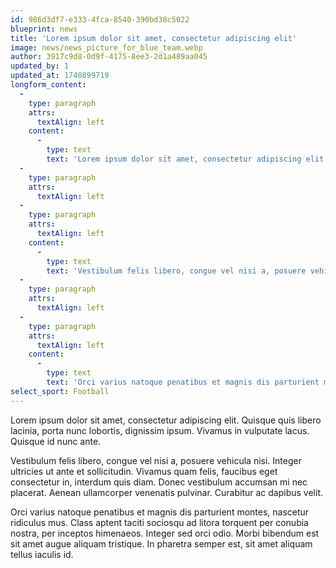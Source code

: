```yaml
---
id: 986d3df7-e333-4fca-8540-390bd38c5022
blueprint: news
title: 'Lorem ipsum dolor sit amet, consectetur adipiscing elit'
image: news/news_picture_for_blue_team.webp
author: 3917c9d8-0d9f-4175-8ee3-2d1a489aa045
updated_by: 1
updated_at: 1740899719
longform_content:
  -
    type: paragraph
    attrs:
      textAlign: left
    content:
      -
        type: text
        text: 'Lorem ipsum dolor sit amet, consectetur adipiscing elit. Quisque quis libero lacinia, porta nunc lobortis, dignissim ipsum. Vivamus in vulputate lacus. Quisque id nunc ante. '
  -
    type: paragraph
    attrs:
      textAlign: left
  -
    type: paragraph
    attrs:
      textAlign: left
    content:
      -
        type: text
        text: 'Vestibulum felis libero, congue vel nisi a, posuere vehicula nisi. Integer ultricies ut ante et sollicitudin. Vivamus quam felis, faucibus eget consectetur in, interdum quis diam. Donec vestibulum accumsan mi nec placerat. Aenean ullamcorper venenatis pulvinar. Curabitur ac dapibus velit. '
  -
    type: paragraph
    attrs:
      textAlign: left
  -
    type: paragraph
    attrs:
      textAlign: left
    content:
      -
        type: text
        text: 'Orci varius natoque penatibus et magnis dis parturient montes, nascetur ridiculus mus. Class aptent taciti sociosqu ad litora torquent per conubia nostra, per inceptos himenaeos. Integer sed orci odio. Morbi bibendum est sit amet augue aliquam tristique. In pharetra semper est, sit amet aliquam tellus iaculis id.'
select_sport: Football
---
```

Lorem ipsum dolor sit amet, consectetur adipiscing elit. Quisque quis libero lacinia, porta nunc lobortis, dignissim ipsum. Vivamus in vulputate lacus. Quisque id nunc ante. 



Vestibulum felis libero, congue vel nisi a, posuere vehicula nisi. Integer ultricies ut ante et sollicitudin. Vivamus quam felis, faucibus eget consectetur in, interdum quis diam. Donec vestibulum accumsan mi nec placerat. Aenean ullamcorper venenatis pulvinar. Curabitur ac dapibus velit. 



Orci varius natoque penatibus et magnis dis parturient montes, nascetur ridiculus mus. Class aptent taciti sociosqu ad litora torquent per conubia nostra, per inceptos himenaeos. Integer sed orci odio. Morbi bibendum est sit amet augue aliquam tristique. In pharetra semper est, sit amet aliquam tellus iaculis id.
